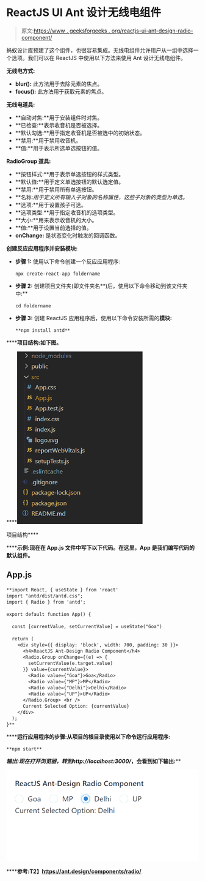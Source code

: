 # ReactJS UI Ant 设计无线电组件

> 原文:[https://www . geeksforgeeks . org/reactjs-ui-ant-design-radio-component/](https://www.geeksforgeeks.org/reactjs-ui-ant-design-radio-component/)

蚂蚁设计库预建了这个组件，也很容易集成。无线电组件允许用户从一组中选择一个选项。我们可以在 ReactJS 中使用以下方法来使用 Ant 设计无线电组件。

**无线电方式:**

*   **blur():** 此方法用于去除元素的焦点。
*   **focus():** 此方法用于获取元素的焦点。

**无线电道具:**

*   **自动对焦:**用于安装组件时对焦。
*   **已检查:**表示收音机是否被选择。
*   **默认勾选:**用于指定收音机是否被选中的初始状态。
*   **禁用:**用于禁用收音机。
*   **值:**用于表示所选单选按钮的值。

**RadioGroup 道具:**

*   **按钮样式:**用于表示单选按钮的样式类型。
*   **默认值:**用于定义单选按钮的默认选定值。
*   **禁用:**用于禁用所有单选按钮。
*   **名称:**用于定义所有输入子对象的名称属性，这些子对象的类型为单选*。*
*   **选项:**用于设置孩子可选。
*   **选项类型:**用于指定收音机的选项类型。
*   **大小:**用来表示收音机的大小。
*   **值:**用于设置当前选择的值。
*   **onChange:** 是状态变化时触发的回调函数。

**创建反应应用程序并安装模块:**

*   **步骤 1:** 使用以下命令创建一个反应应用程序:

    ```
    npx create-react-app foldername
    ```

*   **步骤 2:** 创建项目文件夹(即文件夹名**)后，使用以下命令移动到该文件夹中:**

    ```
    cd foldername
    ```

*   **步骤 3:** 创建 ReactJS 应用程序后，使用以下命令安装所需的****模块:****

    ```
    **npm install antd**
    ```

******项目结构:**如下图。****

****![](img/f04ae0d8b722a9fff0bd9bd138b29c23.png)

项目结构**** 

******示例:**现在在 **App.js** 文件中写下以下代码。在这里，App 是我们编写代码的默认组件。****

## ****App.js****

```
**import React, { useState } from 'react'
import "antd/dist/antd.css";
import { Radio } from 'antd';

export default function App() {

  const [currentValue, setCurrentValue] = useState("Goa")

  return (
    <div style={{ display: 'block', width: 700, padding: 30 }}>
      <h4>ReactJS Ant-Design Radio Component</h4>  
      <Radio.Group onChange={(e) => {
        setCurrentValue(e.target.value)
      }} value={currentValue}>
        <Radio value={"Goa"}>Goa</Radio>
        <Radio value={"MP"}>MP</Radio>
        <Radio value={"Delhi"}>Delhi</Radio>
        <Radio value={"UP"}>UP</Radio>
      </Radio.Group> <br />
      Current Selected Option: {currentValue}
    </div>
  );
}**
```

******运行应用程序的步骤:**从项目的根目录使用以下命令运行应用程序:****

```
**npm start**
```

******输出:**现在打开浏览器，转到***http://localhost:3000/***，会看到如下输出:****

****![](img/76d1fe253cc9ab6df82a6bd0e1ce8dc5.png)****

******参考:**T2】https://ant.design/components/radio/****